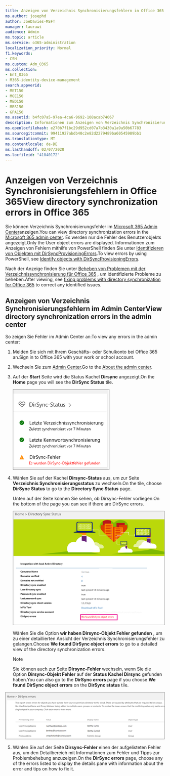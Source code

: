 ```yaml
---
title: Anzeigen von Verzeichnis Synchronisierungsfehlern in Office 365
ms.author: josephd
author: JoeDavies-MSFT
manager: laurawi
audience: Admin
ms.topic: article
ms.service: o365-administration
localization_priority: Normal
f1.keywords:
- CSH
ms.custom: Adm_O365
ms.collection:
- Ent_O365
- M365-identity-device-management
search.appverid:
- MET150
- MOE150
- MED150
- MBS150
- GPA150
ms.assetid: b4fc07a5-97ea-4ca6-9692-108acab74067
description: Informationen zum Anzeigen von Verzeichnis Synchronisierungsfehlern im Microsoft 365 Admin Center.
ms.openlocfilehash: e270b7f1bc29d952cd07a7b3430a1a9a50b67783
ms.sourcegitcommit: 99411927abdb40c2e82d2279489ba60545989bb1
ms.translationtype: MT
ms.contentlocale: de-DE
ms.lasthandoff: 02/07/2020
ms.locfileid: "41840172"
---
```

# <a name="view-directory-synchronization-errors-in-office-365"></a><span data-ttu-id="11911-103">Anzeigen von Verzeichnis Synchronisierungsfehlern in Office 365</span><span class="sxs-lookup"><span data-stu-id="11911-103">View directory synchronization errors in Office 365</span></span>

<span data-ttu-id="11911-104">Sie können Verzeichnis Synchronisierungsfehler im [Microsoft 365 Admin Center](https://admin.microsoft.com)anzeigen.</span><span class="sxs-lookup"><span data-stu-id="11911-104">You can view directory synchronization errors in the [Microsoft 365 admin center](https://admin.microsoft.com).</span></span> <span data-ttu-id="11911-105">Es werden nur die Fehler des Benutzerobjekts angezeigt.</span><span class="sxs-lookup"><span data-stu-id="11911-105">Only the User object errors are displayed.</span></span> <span data-ttu-id="11911-106">Informationen zum Anzeigen von Fehlern mithilfe von PowerShell finden Sie unter [Identifizieren von Objekten mit DirSyncProvisioningErrors](https://docs.microsoft.com/azure/active-directory/hybrid/how-to-connect-syncservice-duplicate-attribute-resiliency).</span><span class="sxs-lookup"><span data-stu-id="11911-106">To view errors by using PowerShell, see [Identify objects with DirSyncProvisioningErrors](https://docs.microsoft.com/azure/active-directory/hybrid/how-to-connect-syncservice-duplicate-attribute-resiliency).</span></span>

<span data-ttu-id="11911-107">Nach der Anzeige finden Sie unter [Beheben von Problemen mit der Verzeichnissynchronisierung für Office 365](fix-problems-with-directory-synchronization.md) , um identifizierte Probleme zu beheben.</span><span class="sxs-lookup"><span data-stu-id="11911-107">After viewing, see [fixing problems with directory synchronization for Office 365](fix-problems-with-directory-synchronization.md) to correct any identified issues.</span></span>
  
## <a name="view-directory-synchronization-errors-in-the-admin-center"></a><span data-ttu-id="11911-108">Anzeigen von Verzeichnis Synchronisierungsfehlern im Admin Center</span><span class="sxs-lookup"><span data-stu-id="11911-108">View directory synchronization errors in the admin center</span></span>

<span data-ttu-id="11911-109">So zeigen Sie Fehler im Admin Center an:</span><span class="sxs-lookup"><span data-stu-id="11911-109">To view any errors in the admin center:</span></span>
  
1. <span data-ttu-id="11911-110">Melden Sie sich mit Ihrem Geschäfts- oder Schulkonto bei Office 365 an.</span><span class="sxs-lookup"><span data-stu-id="11911-110">Sign in to Office 365 with your work or school account.</span></span> 
    
2. <span data-ttu-id="11911-111">Wechseln Sie zum [Admin Center](https://support.office.com/article/758befc4-0888-4009-9f14-0d147402fd23).</span><span class="sxs-lookup"><span data-stu-id="11911-111">Go to the [About the admin center](https://support.office.com/article/758befc4-0888-4009-9f14-0d147402fd23).</span></span>
    
3. <span data-ttu-id="11911-112">Auf der **Start** Seite wird die Status Kachel **Dirsync** angezeigt.</span><span class="sxs-lookup"><span data-stu-id="11911-112">On the **Home** page you will see the **DirSync Status** tile.</span></span> 
    
    ![Die Kachel "DirSync-Status" in Admin Center Preview](media/060006e9-de61-49d5-8979-e77cda198e71.png)
  
4. <span data-ttu-id="11911-114">Wählen Sie auf der Kachel **Dirsync-Status** aus, um zur Seite **Verzeichnis Synchronisierungsstatus** zu wechseln.</span><span class="sxs-lookup"><span data-stu-id="11911-114">On the tile, choose **DirSync Status** to go to the **Directory Sync Status** page.</span></span> 
    
    <span data-ttu-id="11911-115">Unten auf der Seite können Sie sehen, ob Dirsync-Fehler vorliegen.</span><span class="sxs-lookup"><span data-stu-id="11911-115">On the bottom of the page you can see if there are DirSync errors.</span></span>
    
    ![Auf der Seite Verzeichnis Synchronisierungs Status können Sie sehen, ob es Fehler des Dirsync-Objekts gibt.](media/882094a3-80d3-4aae-b90b-78b27047974c.png)
  
    <span data-ttu-id="11911-117">Wählen Sie die Option **wir haben Dirsync-Objekt Fehler gefunden** , um zu einer detaillierten Ansicht der Verzeichnis Synchronisierungsfehler zu gelangen.</span><span class="sxs-lookup"><span data-stu-id="11911-117">Choose **We found DirSync object errors** to go to a detailed view of the directory synchronization errors.</span></span> 
    
    > [!NOTE]
    > <span data-ttu-id="11911-118">Sie können auch zur Seite **Dirsync-Fehler** wechseln, wenn Sie die Option **Dirsync-Objekt Fehler** auf der **Status Kachel Dirsync** gefunden haben.</span><span class="sxs-lookup"><span data-stu-id="11911-118">You can also go to the **DirSync errors** page if you choose **We found DirSync object errors** on the **DirSync status** tile.</span></span> 
  
![Dirsync-Fehlerseite](media/a6e302d4-6be7-4e3a-b4b5-81c5a2c02952.png)
  
5. <span data-ttu-id="11911-120">Wählen Sie auf der Seite **Dirsync-Fehler** einen der aufgelisteten Fehler aus, um den Detailbereich mit Informationen zum Fehler und Tipps zur Problembehebung anzuzeigen.</span><span class="sxs-lookup"><span data-stu-id="11911-120">On the **DirSync errors** page, choose any of the errors listed to display the details pane with information about the error and tips on how to fix it.</span></span> 
